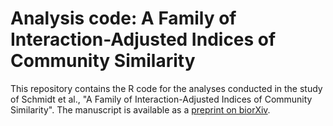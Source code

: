 # Analysis code: A Family of Interaction-Adjusted Indices of Community Similarity

This repository contains the R code for the analyses conducted in the study of Schmidt et al., "A Family of Interaction-Adjusted Indices of Community Similarity". The manuscript is available as a [preprint on biorXiv](http://biorxiv.org/content/early/2016/02/18/040097).
